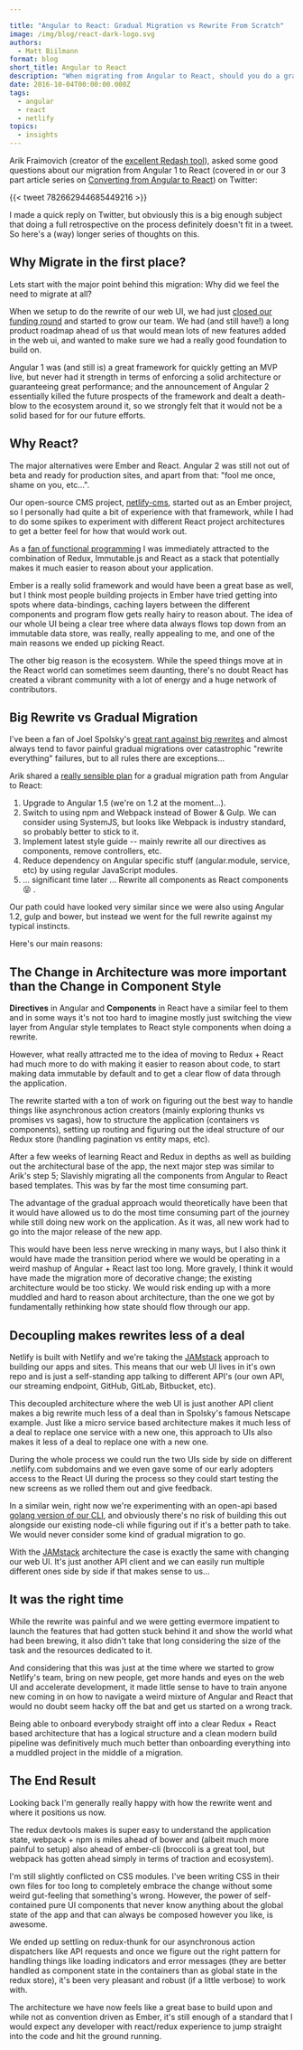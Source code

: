 ```yaml
---

title: "Angular to React: Gradual Migration vs Rewrite From Scratch"
image: /img/blog/react-dark-logo.svg
authors:
  - Matt Biilmann
format: blog
short_title: Angular to React
description: "When migrating from Angular to React, should you do a gradual migration vs a complete rewrite?"
date: 2016-10-04T00:00:00.000Z
tags:
  - angular
  - react
  - netlify
topics:
  - insights
---
```


Arik Fraimovich (creator of the [excellent Redash tool](http://redash.io/)), asked some good questions about our migration from Angular 1 to React (covered in or our 3 part article series on [Converting from Angular to React](https://www.netlify.com/blog/2016/07/26/our-conversion-from-angular-to-react/)) on Twitter:

{{< tweet 782662944685449216 >}}

I made a quick reply on Twitter, but obviously this is a big enough subject that doing a full retrospective on the process definitely doesn't fit in a tweet. So here's a (way) longer series of thoughts on this.

## Why Migrate in the first place?

Lets start with the major point behind this migration: Why did we feel the need to migrate at all?

When we setup to do the rewrite of our web UI, we had just [closed our funding round](https://www.netlify.com/blog/2016/08/16/netlify-raises-2.1m-from-the-founders-of-github-heroku-and-rackspace-cloud/) and started to grow our team. We had (and still have!) a long product roadmap ahead of us that would mean lots of new features added in the web ui, and wanted to make sure we had a really good foundation to build on.

Angular 1 was (and still is) a great framework for quickly getting an MVP live, but never had it strength in terms of enforcing a solid architecture or guaranteeing great performance; and the announcement of Angular 2 essentially killed the future prospects of the framework and dealt a death-blow to the ecosystem around it, so we strongly felt that it would not be a solid based for for our future efforts.

## Why React?

The major alternatives were Ember and React. Angular 2 was still not out of beta and ready for production sites, and apart from that: "fool me once, shame on you, etc...".

Our open-source CMS project, [netlify-cms](https://github.com/netlify/netlify-cms), started out as an Ember project, so I personally had quite a bit of experience with that framework, while I had to do some spikes to experiment with different React project architectures to get a better feel for how that would work out.

As a [fan of functional programming](http://mathias-biilmann.net/posts/2011/10/03/is-haskell-the-cure) I was immediately attracted to the combination of Redux, Immutable.js and React as a stack that potentially makes it much easier to reason about your application.

Ember is a really solid framework and would have been a great base as well, but I think most people building projects in Ember have tried getting into spots where data-bindings, caching layers between the different components and program flow gets really hairy to reason about. The idea of our whole UI being a clear tree where data always flows top down from an immutable data store, was really, really appealing to me, and one of the main reasons we ended up picking React.

The other big reason is the ecosystem. While the speed things move at in the React world can sometimes seem daunting, there's no doubt React has created a vibrant community with a lot of energy and a huge network of contributors.

## Big Rewrite vs Gradual Migration

I've been a fan of Joel Spolsky's [great rant against big rewrites](http://www.joelonsoftware.com/articles/fog0000000069.html) and almost always tend to favor painful gradual migrations over catastrophic "rewrite everything" failures, but to all rules there are exceptions...

Arik shared a [really sensible plan](https://github.com/getredash/redash/issues/1125) for a gradual migration path from Angular to React:

1.  Upgrade to Angular 1.5 (we're on 1.2 at the moment...).
2.  Switch to using npm and Webpack instead of Bower & Gulp. We can consider using SystemJS, but looks like Webpack is industry standard, so probably better to stick to it.
3.  Implement latest style guide -- mainly rewrite all our directives as components, remove controllers, etc.
4.  Reduce dependency on Angular specific stuff (angular.module, service, etc) by using regular JavaScript modules.
5.  ... significant time later ... Rewrite all components as React components 😝 .

Our path could have looked very similar since we were also using Angular 1.2, gulp and bower, but instead we went for the full rewrite against my typical instincts.

Here's our main reasons:

## The Change in Architecture was more important than the Change in Component Style

**Directives** in Angular and **Components** in React have a similar feel to them and in some ways it's not too hard to imagine mostly just switching the view layer from Angular style templates to React style components when doing a rewrite.

However, what really attracted me to the idea of moving to Redux + React had much more to do with making it easier to reason about code, to start making data immutable by default and to get a clear flow of data through the application.

The rewrite started with a ton of work on figuring out the best way to handle things like asynchronous action creators (mainly exploring thunks vs promises vs sagas), how to structure the application (containers vs components), setting up routing and figuring out the ideal structure of our Redux store (handling pagination vs entity maps, etc).

After a few weeks of learning React and Redux in depths as well as building out the architectural base of the app, the next major step was similar to Arik's step 5; Slavishly migrating all the components from Angular to React based templates. This was by far the most time consuming part.

The advantage of the gradual approach would theoretically have been that it would have allowed us to do the most time consuming part of the journey while still doing new work on the application. As it was, all new work had to go into the major release of the new app.

This would have been less nerve wrecking in many ways, but I also think it would have made the transition period where we would be operating in a weird mashup of Angular + React last too long. More gravely, I think it would have made the migration more of decorative change; the existing architecture would be too sticky. We would risk ending up with a more muddled and hard to reason about architecture, than the one we got by fundamentally rethinking how state should flow through our app.

## Decoupling makes rewrites less of a deal

Netlify is built with Netlify and we're taking the [JAMstack](https://jamstack.org) approach to building our apps and sites. This means that our web UI lives in it's own repo and is just a self-standing app talking to different API's (our own API, our streaming endpoint, GitHub, GitLab, Bitbucket, etc).

This decoupled architecture where the web UI is just another API client makes a big rewrite much less of a deal than in Spolsky's famous Netscape example. Just like a micro service based architecture makes it much less of a deal to replace one service with a new one, this approach to UIs also makes it less of a deal to replace one with a new one.

During the whole process we could run the two UIs side by side on different .netlify.com subdomains and we even gave some of our early adopters access to the React UI during the process so they could start testing the new screens as we rolled them out and give feedback.

In a similar wein, right now we're experimenting with an open-api based [golang version of our CLI](https://github.com/netlify/netlifyctl), and obviously there's no risk of building this out alongside our existing node-cli while figuring out if it's a better path to take. We would never consider some kind of gradual migration to go.

With the [JAMstack](https://jamstack.org) architecture the case is exactly the same with changing our web UI. It's just another API client and we can easily run multiple different ones side by side if that makes sense to us...

## It was the right time

While the rewrite was painful and we were getting evermore impatient to launch the features that had gotten stuck behind it and show the world what had been brewing, it also didn't take that long considering the size of the task and the resources dedicated to it.

And considering that this was just at the time where we started to grow Netlify's team, bring on new people, get more hands and eyes on the web UI and accelerate development, it made little sense to have to train anyone new coming in on how to navigate a weird mixture of Angular and React that would no doubt seem hacky off the bat and get us started on a wrong track.

Being able to onboard everybody straight off into a clear Redux + React based architecture that has a logical structure and a clean modern build pipeline was definitively much much better than onboarding everything into a muddled project in the middle of a migration.

## The End Result

Looking back I'm generally really happy with how the rewrite went and where it positions us now.

The redux devtools makes is super easy to understand the application state, webpack + npm is miles ahead of bower and (albeit much more painful to setup) also ahead of ember-cli (broccoli is a great tool, but webpack has gotten ahead simply in terms of traction and ecosystem).

I'm still slightly conflicted on CSS modules. I've been writing CSS in their own files for too long to completely embrace the change without some weird gut-feeling that something's wrong. However, the power of self-contained pure UI components that never know anything about the global state of the app and that can always be composed however you like, is awesome.

We ended up settling on redux-thunk for our asynchronous action dispatchers like API requests and once we figure out the right pattern for handling things like loading indicators and error messages (they are better handled as component state in the containers than as global state in the redux store), it's been very pleasant and robust (if a little verbose) to work with.

The architecture we have now feels like a great base to build upon and while not as convention driven as Ember, it's still enough of a standard that I would expect any developer with react/redux experience to jump straight into the code and hit the ground running.
